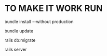 # TO MAKE IT WORK RUN

 bundle install --without production

 bundle update
 
 rails db:migrate
 
 rails server
